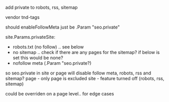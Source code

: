 add private to robots, rss, sitemap

vendor tnd-tags

should enableFollowMeta just be .Param "seo.private"

site.Params.privateSite:
- robots.txt (no follow) .. see below
- no sitemap .. check if there are any pages for the sitemap? if below is set this would be none?
- nofollow meta (.Param "seo.private?)

so seo.private in site or page will disable follow meta, robots, rss and sitemap?
page - only page is excluded
site - feature turned off (robots, rss, sitemap)

could be overriden on a page level.. for edge cases
